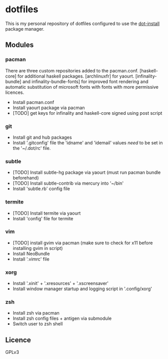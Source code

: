 # dotfiles
This is my personal repository of dotfiles configured to use the
[dot-install](https://github.com/myrovh/dot-install) package manager.

## Modules
### pacman
There are three custom repositories added to the pacman.conf. [haskell-core]
for additional haskell packages. [archlinuxfr] for yaourt. [infinality-bundle]
and infinality-bundle-fonts] for improved font rendering and automatic
substitution of microsoft fonts with fonts with more permissive licences.

* Install pacman.conf
* Install yaourt package via pacman
* [TODO] get keys for infinality and haskell-core signed using post script

### git
* Install git and hub packages
* Install '.gitconfig' file the 'idname' and 'idemail' values _need_ to be set in the '~/.dot/rc' file.

### subtle
* [TODO] Install subtle-hg package via yaourt (must run pacman bundle beforehand)
* [TODO] Install subtle-contrib via mercury into '~/bin'
* Install 'subtle.rb' config file

### termite
* [TODO] Install termite via yaourt
* Install 'config' file for termite

### vim
* [TODO] install gvim via pacman (make sure to check for x11 before installing gvim in script)
* Install NeoBundle
* Install '.vimrc' file

### xorg
* Install '.xinit' + '.xresources' + '.xscreensaver'
* Install window manager startup and logging script in '.config/xorg'

### zsh
* Install zsh via pacman
* Install zsh config files + antigen via submodule
* Switch user to zsh shell

## Licence
GPLv3
